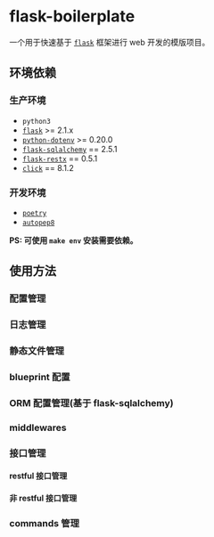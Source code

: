 # flask-boilerplate

一个用于快速基于 [`flask`](https://flask.palletsprojects.com/en/latest/) 框架进行 web 开发的模版项目。

## 环境依赖

### 生产环境

* `python3`
* [`flask`](https://flask.palletsprojects.com/en/latest/) >= 2.1.x
* [`python-dotenv`](https://github.com/theskumar/python-dotenv) >= 0.20.0
* [`flask-sqlalchemy`](https://flask-sqlalchemy.palletsprojects.com/) == 2.5.1
* [`flask-restx`](https://flask-restx.readthedocs.io/en/latest/) == 0.5.1
* [`click`](https://click.palletsprojects.com/) == 8.1.2

### 开发环境

* [`poetry`](https://python-poetry.org/)
* [`autopep8`](https://github.com/hhatto/autopep8)

**PS: 可使用 `make env` 安装需要依赖。**

## 使用方法

### 配置管理

### 日志管理

### 静态文件管理

### blueprint 配置

### ORM 配置管理(基于 flask-sqlalchemy)

### middlewares

### 接口管理

#### restful 接口管理
#### 非 restful 接口管理

### commands 管理
